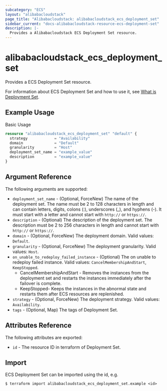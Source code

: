```yaml
---
subcategory: "ECS"
layout: "alibabacloudstack"
page_title: "Alibabacloudstack: alibabacloudstack_ecs_deployment_set"
sidebar_current: "docs-alibabacloudstack-resource-ecs-deployment-set"
description: |-
  Provides a Alibabacloudstack ECS Deployment Set resource.
---
```


# alibabacloudstack\_ecs\_deployment\_set

Provides a ECS Deployment Set resource.

For information about ECS Deployment Set and how to use it, see [What is Deployment Set](https://www.alibabacloud.com/help/en/doc-detail/91269.htm).



## Example Usage

Basic Usage

```terraform
resource "alibabacloudstack_ecs_deployment_set" "default" {
  strategy            = "Availability"
  domain              = "Default"
  granularity         = "Host"
  deployment_set_name = "example_value"
  description         = "example_value"
}
```

## Argument Reference

The following arguments are supported:

* `deployment_set_name` - (Optional, ForceNew) The name of the deployment set. The name must be 2 to 128 characters in length and can contain letters, digits, colons (:), underscores (_), and hyphens (-). It must start with a letter and cannot start with `http://` or `https://`.
* `description` - (Optional) The description of the deployment set. The description must be 2 to 256 characters in length and cannot start with `http://` or `https://`.
* `domain` - (Optional, ForceNew) The deployment domain. Valid values: `Default`.
* `granularity` - (Optional, ForceNew) The deployment granularity. Valid values: `Host`.
* `on_unable_to_redeploy_failed_instance` - (Optional) The on unable to redeploy failed instance. Valid values: `CancelMembershipAndStart`, `KeepStopped`.
  * CancelMembershipAndStart - Removes the instances from the deployment set and restarts the instances immediately after the failover is complete.
  * KeepStopped- Keeps the instances in the abnormal state and restarts them after ECS resources are replenished. 
* `strategy` - (Optional, ForceNew) The deployment strategy. Valid values: `Availability`.
* `tags` - (Optional, Map) The tags of Deployment Set.

## Attributes Reference

The following attributes are exported:

* `id` - The resource ID in terraform of Deployment Set.

## Import

ECS Deployment Set can be imported using the id, e.g.

```
$ terraform import alibabacloudstack_ecs_deployment_set.example <id>
```
